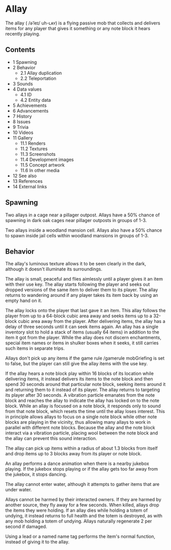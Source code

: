 # Allay
The allay ( /əˈleɪ/ uh-ʟᴀʏ) is a flying passive mob that collects and delivers items for any player that gives it something or any note block it hears recently playing.

## Contents
- 1 Spawning
- 2 Behavior
	- 2.1 Allay duplication
	- 2.2 Teleportation
- 3 Sounds
- 4 Data values
	- 4.1 ID
	- 4.2 Entity data
- 5 Achievements
- 6 Advancements
- 7 History
- 8 Issues
- 9 Trivia
- 10 Videos
- 11 Gallery
	- 11.1 Renders
	- 11.2 Textures
	- 11.3 Screenshots
	- 11.4 Development images
	- 11.5 Concept artwork
	- 11.6 In other media
- 12 See also
- 13 References
- 14 External links

## Spawning
Two allays in a cage near a pillager outpost.
Allays have a 50% chance of spawning in dark oak cages near pillager outposts in groups of 1-3.

Two allays inside a woodland mansion cell.
Allays also have a 50% chance to spawn inside jail cells within woodland mansions in groups of 1-3.


## Behavior
The allay's luminous texture allows it to be seen clearly in the dark, although it doesn't illuminate its surroundings.

The allay is small, peaceful and flies aimlessly until a player gives it an item with their use key. The allay starts following the player and seeks out dropped versions of the same item to deliver them to its player. The allay returns to wandering around if any player takes its item back by using an empty hand on it.

The allay locks onto the player that last gave it an item. This allay follows the player from up to a 64-block cubic area away and seeks items up to a 32-block cubic area away from the player. After delivering items, the allay has a delay of three seconds until it can seek items again. An allay has a single inventory slot to hold a stack of items (usually 64 items) in addition to the item it got from the player. While the allay does not discern enchantments, special item names or items in shulker boxes when it seeks, it still carries such items in separate trips.

Allays don't pick up any items if the game rule /gamerule mobGriefing is set to false, but the player can still give the allay items with the use key. 

If the allay hears a note block play within 16 blocks of its location while delivering items, it instead delivers its items to the note block and then spend 30 seconds around that particular note block, seeking items around it and returning them to it instead of its player. The allay returns to targeting its player after 30 seconds. A vibration particle emanates from the note block and reaches the allay to indicate the allay has locked on to the note block. While an allay is focused on a note block, it responds only to sound from that note block, which resets the time until the allay loses interest. This in principle allows allays to focus on a single note block while other note blocks are playing in the vicinity, thus allowing many allays to work in parallel with different note blocks. Because the allay and the note block interact via a vibration particle, placing wool between the note block and the allay can prevent this sound interaction. 

The allay can pick up items within a radius of about 1.3 blocks from itself and drop items up to 3 blocks away from its player or note block.

An allay performs a dance animation when there is a nearby jukebox playing. If the jukebox stops playing or if the allay gets too far away from the jukebox, it stops dancing.

The allay cannot enter water, although it attempts to gather items that are under water. 

Allays cannot be harmed by their interacted owners. If they are harmed by another source, they fly away for a few seconds. When killed, allays drop the items they were holding. If an allay dies while holding a totem of undying, it instead returns to full health and the totem is destroyed, as with any mob holding a totem of undying. Allays naturally regenerate 2 per second if damaged.

Using a lead or a named name tag performs the item's normal function, instead of giving it to the allay.

